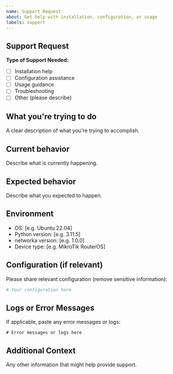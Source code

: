 ```yaml
---
name: Support Request
about: Get help with installation, configuration, or usage
labels: support
---
```


## Support Request

**Type of Support Needed:**
- [ ] Installation help
- [ ] Configuration assistance
- [ ] Usage guidance
- [ ] Troubleshooting
- [ ] Other (please describe)

## What you're trying to do

A clear description of what you're trying to accomplish.

## Current behavior

Describe what is currently happening.

## Expected behavior

Describe what you expected to happen.

## Environment

- OS: [e.g. Ubuntu 22.04]
- Python version: [e.g. 3.11.5]
- networka version: [e.g. 1.0.0]
- Device type: [e.g. MikroTik RouterOS]

## Configuration (if relevant)

Please share relevant configuration (remove sensitive information):

```yaml
# Your configuration here
```

## Logs or Error Messages

If applicable, paste any error messages or logs:

```
# Error messages or logs here
```

## Additional Context

Any other information that might help provide support.

